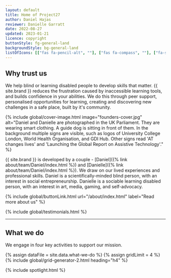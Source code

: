 ```yaml
---
layout: default
title: Home of Project27
author: Daniel Hajas
reviewer: Danielle Garratt
date: 2022-08-27
updated: 2023-01-21
licence: copyright
buttonStyle: fg-general-land
backgroundStyle: bg-general-land
listOfIcons: [["fas fa-pencil-alt", ""], ["fas fa-compass", ""], ["fa-solid fa-handshake", ""], ["fa-solid fa-person-chalkboard", ""]]
---
```


## Why trust us

We help blind or learning disabled people to develop skills that matter.
{{ site.brand }} reduces the frustration caused by inaccessible learning tools, and builds confidence in your abilities.
We do this through peer support, personalised opportunities for learning, creating and discovering new challenges in a safe place, built by it's community.

{% include global/cover-image.html image="founders-cover.jpg" alt="Daniel and Danielle are photographed in the UK Parliament. They are wearing smart clothing. A guide dog is sitting in front of them. In the background multiple signs are visible, such as logos of University College London, World Health Organisation, and GDI Hub. Other signs read 'AT changes lives' and 'Launching the Global Report on Assistive Technology'." %}

{{ site.brand }} is developed by a couple - [Daniel]({% link about/team/Daniel/index.html %}) and [Danielle]({% link about/team/Daniel/index.html %}).
We draw on our lived experiences and professional skills.
Daniel is a scientifically-minded blind person, with an interest in social entrepreneurship.
Danielle is a sociable learning disabled person, with an interest in art, media, gaming, and self-advocacy.

{% include global/buttonLink.html url="/about/index.html" label="Read more about us" %}

{% include global/testimonials.html %}

---

## What we do

We engage in four key activities to support our mission.

{% assign dataFile = site.data.what-we-do %}
{% assign gridLimit = 4 %}
{% include global/grid-generator-2.html heading="h4" %}

{% include spotlight.html %}
